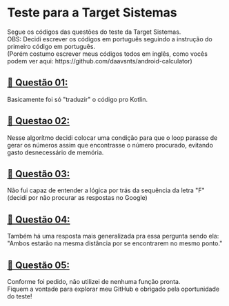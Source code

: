 <h1 align="left">Teste para a Target Sistemas</h1>
Segue os códigos das questões do teste da Target Sistemas.<br>
OBS: Decidi escrever os códigos em português seguindo a instrução do primeiro código em português.<br>
(Porém costumo escrever meus códigos todos em inglês, como vocês podem ver aqui: https://github.com/daavsnts/android-calculator)

<h2 align="left"><a href="https://github.com/daavsnts/teste-target-sistemas/blob/main/src/main/kotlin/questao01.kt">🔗 Questão 01:</a></h2>
Basicamente foi só "traduzir" o código pro Kotlin.

<h2 align="left"><a href="https://github.com/daavsnts/teste-target-sistemas/blob/main/src/main/kotlin/questao02.kt">🔗 Questao 02:</a></h2>
Nesse algorítmo decidi colocar uma condição para que o loop parasse de gerar os números assim que encontrasse o número procurado, evitando gasto desnecessário de memória.

<h2 align="left"><a href="https://github.com/daavsnts/teste-target-sistemas/blob/main/src/main/kotlin/questao03.kt">🔗 Questão 03:</a></h2>
Não fui capaz de entender a lógica por trás da sequência da letra "F" (decidi por não procurar as respostas no Google)

<h2 align="left"><a href="https://github.com/daavsnts/teste-target-sistemas/blob/main/src/main/kotlin/questao04.txt">🔗 Questão 04:</a></h2>
Também há uma resposta mais generalizada pra essa pergunta sendo ela: "Ambos estarão na mesma distância por se encontrarem no mesmo ponto."

<h2 align="left"><a href="https://github.com/daavsnts/teste-target-sistemas/blob/main/src/main/kotlin/questao05.kt">🔗 Questão 05:</a></h2>
Conforme foi pedido, não utilizei de nenhuma função pronta.
<br>
Fiquem a vontade para explorar meu GitHub e obrigado pela oportunidade do teste!
